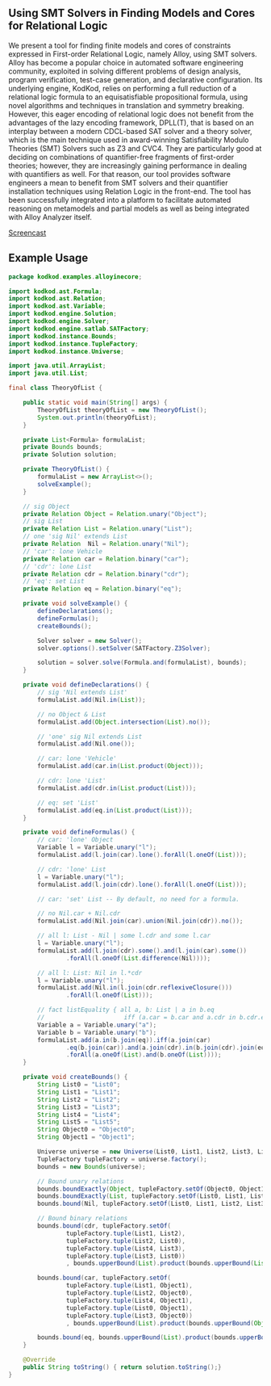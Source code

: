 ## Using SMT Solvers in Finding Models and Cores for Relational Logic

We present a tool for finding finite models and cores of constraints expressed in First-order Relational Logic, namely Alloy, using SMT solvers. Alloy has become a popular choice in automated software engineering community, exploited in solving different problems of design analysis, program verification, test-case generation, and declarative configuration. Its underlying engine, KodKod, relies on performing a full reduction of a relational logic formula to an equisatisfiable propositional formula, using novel algorithms and techniques in translation and symmetry breaking. However, this eager encoding of relational logic does not benefit from the advantages of the lazy encoding framework, DPLL(T), that is based on an interplay between a modern CDCL-based SAT solver and a theory solver, which is the main technique used in award-winning Satisfiability Modulo Theories (SMT) Solvers such as Z3 and CVC4. They are particularly good at deciding on combinations of quantifier-free fragments of first-order theories; however, they are increasingly gaining performance in dealing with quantifiers as well. For that reason, our tool provides software engineers a mean to benefit from SMT solvers and their quantifier installation techniques using Relation Logic in the front-end. The tool has been successfully integrated into a platform to facilitate automated reasoning on metamodels and partial models as well as being integrated with Alloy Analyzer itself.

[Screencast](https://youtu.be/tk9zRwSylIo) 

## Example Usage

```java
package kodkod.examples.alloyinecore;

import kodkod.ast.Formula;
import kodkod.ast.Relation;
import kodkod.ast.Variable;
import kodkod.engine.Solution;
import kodkod.engine.Solver;
import kodkod.engine.satlab.SATFactory;
import kodkod.instance.Bounds;
import kodkod.instance.TupleFactory;
import kodkod.instance.Universe;

import java.util.ArrayList;
import java.util.List;

final class TheoryOfList {

    public static void main(String[] args) {
        TheoryOfList theoryOfList = new TheoryOfList();
        System.out.println(theoryOfList);
    }

    private List<Formula> formulaList;
    private Bounds bounds;
    private Solution solution;

    private TheoryOfList() {
        formulaList = new ArrayList<>();
        solveExample();
    }

    // sig Object
    private Relation Object = Relation.unary("Object");
    // sig List
    private Relation List = Relation.unary("List");
    // one 'sig Nil' extends List
    private Relation  Nil = Relation.unary("Nil");
    // 'car': lone Vehicle
    private Relation car = Relation.binary("car");
    // 'cdr': lone List
    private Relation cdr = Relation.binary("cdr");
    // 'eq': set List
    private Relation eq = Relation.binary("eq");

    private void solveExample() {
        defineDeclarations();
        defineFormulas();
        createBounds();

        Solver solver = new Solver();
        solver.options().setSolver(SATFactory.Z3Solver);

        solution = solver.solve(Formula.and(formulaList), bounds);
    }

    private void defineDeclarations() {
        // sig 'Nil extends List'
        formulaList.add(Nil.in(List));

        // no Object & List
        formulaList.add(Object.intersection(List).no());

        // 'one' sig Nil extends List
        formulaList.add(Nil.one());

        // car: lone 'Vehicle'
        formulaList.add(car.in(List.product(Object)));

        // cdr: lone 'List'
        formulaList.add(cdr.in(List.product(List)));

        // eq: set 'List'
        formulaList.add(eq.in(List.product(List)));
    }

    private void defineFormulas() {
        // car: 'lone' Object
        Variable l = Variable.unary("l");
        formulaList.add(l.join(car).lone().forAll(l.oneOf(List)));

        // cdr: 'lone' List
        l = Variable.unary("l");
        formulaList.add(l.join(cdr).lone().forAll(l.oneOf(List)));

        // car: 'set' List -- By default, no need for a formula.

        // no Nil.car + Nil.cdr
        formulaList.add(Nil.join(car).union(Nil.join(cdr)).no());

        // all l: List - Nil | some l.cdr and some l.car
        l = Variable.unary("l");
        formulaList.add(l.join(cdr).some().and(l.join(car).some())
                .forAll(l.oneOf(List.difference(Nil))));

        // all l: List: Nil in l.*cdr
        l = Variable.unary("l");
        formulaList.add(Nil.in(l.join(cdr.reflexiveClosure()))
                .forAll(l.oneOf(List)));

        // fact listEquality { all a, b: List | a in b.eq
        //                      iff (a.car = b.car and a.cdr in b.cdr.eq) }
        Variable a = Variable.unary("a");
        Variable b = Variable.unary("b");
        formulaList.add(a.in(b.join(eq)).iff(a.join(car)
                .eq(b.join(car)).and(a.join(cdr).in(b.join(cdr).join(eq))))
                .forAll(a.oneOf(List).and(b.oneOf(List))));
    }

    private void createBounds() {
        String List0 = "List0";
        String List1 = "List1";
        String List2 = "List2";
        String List3 = "List3";
        String List4 = "List4";
        String List5 = "List5";
        String Object0 = "Object0";
        String Object1 = "Object1";

        Universe universe = new Universe(List0, List1, List2, List3, List4, List5, Object0, Object1);
        TupleFactory tupleFactory = universe.factory();
        bounds = new Bounds(universe);

        // Bound unary relations
        bounds.boundExactly(Object, tupleFactory.setOf(Object0, Object1));
        bounds.boundExactly(List, tupleFactory.setOf(List0, List1, List2, List3, List4, List5));
        bounds.bound(Nil, tupleFactory.setOf(List0, List1, List2, List3, List4, List5));

        // Bound binary relations
        bounds.bound(cdr, tupleFactory.setOf(
                tupleFactory.tuple(List1, List2),
                tupleFactory.tuple(List2, List0),
                tupleFactory.tuple(List4, List3),
                tupleFactory.tuple(List3, List0))
                , bounds.upperBound(List).product(bounds.upperBound(List)));

        bounds.bound(car, tupleFactory.setOf(
                tupleFactory.tuple(List1, Object1),
                tupleFactory.tuple(List2, Object0),
                tupleFactory.tuple(List4, Object1),
                tupleFactory.tuple(List0, Object1),
                tupleFactory.tuple(List3, Object0))
                , bounds.upperBound(List).product(bounds.upperBound(Object)));

        bounds.bound(eq, bounds.upperBound(List).product(bounds.upperBound(List)));
    }

    @Override
    public String toString() { return solution.toString();}
}
```

